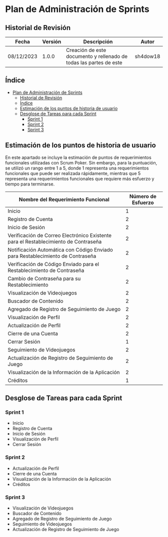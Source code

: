 # Plan de Administración de Sprints

## Historial de Revisión

| Fecha | Versión | Descripción | Autor |
| ----- | ------- | ----------- | ----- |
| 08/12/2023 | 1.0.0 | Creación de este documento y rellenado de todas las partes de este | sh4dow18 |

## Índice

- [Plan de Administración de Sprints](#plan-de-administración-de-sprints)
  - [Historial de Revisión](#historial-de-revisión)
  - [Índice](#índice)
  - [Estimación de los puntos de historia de usuario](#estimación-de-los-puntos-de-historia-de-usuario)
  - [Desglose de Tareas para cada Sprint](#desglose-de-tareas-para-cada-sprint)
    - [Sprint 1](#sprint-1)
    - [Sprint 2](#sprint-2)
    - [Sprint 3](#sprint-3)

## Estimación de los puntos de historia de usuario

En este apartado se incluye la estimación de puntos de requerimientos funcionales utilizadas con Scrum Poker.
Sin embargo, para la puntuación, se utilizó un rango entre 1 a 5, donde 1 representa una requerimientos
funcionales que puede ser realizada rápidamente, mientras que 5 representa una requerimientos funcionales que
requiere más esfuerzo y tiempo para terminarse.

| Nombre del Requerimiento Funcional | Número de Esfuerzo |
| ---------------------------------- | ------------------ |
| Inicio | 1 |
| Registro de Cuenta | 2 |
| Inicio de Sesión | 2 |
| Verificación de Correo Electrónico Existente para el Restablecimiento de Contraseña | 2 |
| Notificación Automática con Código Enviado para Restablecimiento de Contraseña | 2 |
| Verificación de Código Enviado para el Restablecimiento de Contraseña | 2 |
| Cambio de Contraseña para su Restablecimiento | 2 |
| Visualización de Videojuegos | 2 |
| Buscador de Contenido | 2 |
| Agregado de Registro de Seguimiento de Juego | 2 |
| Visualización de Perfil | 2 |
| Actualización de Perfil | 2 |
| Cierre de una Cuenta | 2 |
| Cerrar Sesión | 1 |
| Seguimiento de Videojuegos | 2 |
| Actualización de Registro de Seguimiento de Juego | 2 |
| Visualización de la Información de la Aplicación | 2 |
| Créditos | 1 |

## Desglose de Tareas para cada Sprint

### Sprint 1

- Inicio
- Registro de Cuenta
- Inicio de Sesión
- Visualización de Perfil
- Cerrar Sesión

### Sprint 2

- Actualización de Perfil
- Cierre de una Cuenta
- Visualización de la Información de la Aplicación
- Créditos

### Sprint 3

- Visualización de Videojuegos
- Buscador de Contenido
- Agregado de Registro de Seguimiento de Juego
- Seguimiento de Videojuegos
- Actualización de Registro de Seguimiento de Juego